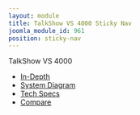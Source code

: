 ```yaml
---
layout: module
title: TalkShow VS 4000 Sticky Nav
joomla_module_id: 961
position: sticky-nav
---
```

<p class="sticky-nav-label">TalkShow VS 4000</p><a href="javascript:;" class="sticky-nav-expand" title="Expand TalkShow VS 4000 Menu"></a>
<div class="moduletable">
	<ul id="mainlevel">
		<li><a href="/talkshow/vs4000/features-in-depth" class="mainlevel">In-Depth</a>
		</li>
		<li><a href="/talkshow/vs4000/system-diagram" class="mainlevel">System Diagram</a>
		</li>
		<li><a href="/talkshow/vs4000/tech-specs" class="mainlevel">Tech Specs</a>
		</li>
		<li><a href="/talkshow/vs4000/compare" class="mainlevel">Compare</a>
		</li>
	</ul>
</div>
